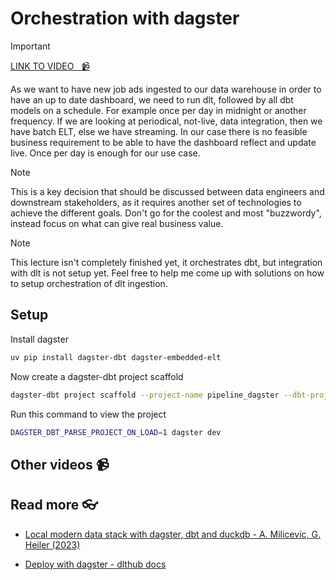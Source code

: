 # Orchestration with dagster

<!-- [![video](https://github.com/kokchun/assets/blob/025ae8622a25d5522d11b21108f52f1df9388ea2/data_warehouse/snowflake_free_trial.png?raw=true)](https://github.com/kokchun/assets/blob/025ae8622a25d5522d11b21108f52f1df9388ea2/data_warehouse/snowflake_free_trial.png?raw=true) -->


> [!IMPORTANT]
> [LINK TO VIDEO &nbsp; :video_camera:](https://)


As we want to have new job ads ingested to our data warehouse in order to have an up to date dashboard, we need to run dlt, followed by all dbt models on a schedule. For example once per day in midnight or another frequency. If we are looking at periodical, not-live, data integration, then we have batch ELT, else we have streaming. In our case there is no feasible business requirement to be able to have the dashboard reflect and update live. Once per day is enough for our use case. 

> [!NOTE]
> This is a key decision that should be discussed between data engineers and downstream stakeholders, as it requires another set of technologies to achieve the different goals. Don't go for the coolest and most "buzzwordy", instead focus on what can give real business value.

> [!NOTE]
> This lecture isn't completely finished yet, it orchestrates dbt, but integration with dlt is not setup yet. Feel free to help me come up with solutions on how to setup orchestration of dlt ingestion.

## Setup 

Install dagster 

```bash
uv pip install dagster-dbt dagster-embedded-elt
```

Now create a dagster-dbt project scaffold 

```bash
dagster-dbt project scaffold --project-name pipeline_dagster --dbt-project-dir=dbt_code
```

Run this command to view the project 

```bash
DAGSTER_DBT_PARSE_PROJECT_ON_LOAD=1 dagster dev  
```


## Other videos :video_camera:



## Read more :eyeglasses:

- [Local modern data stack with dagster, dbt and duckdb - A. Milicevic, G. Heiler (2023)](https://georgheiler.com/2023/12/11/dagster-dbt-duckdb-as-new-local-mds/)

- [Deploy with dagster - dlthub docs](https://dlthub.com/docs/walkthroughs/deploy-a-pipeline/deploy-with-dagster)